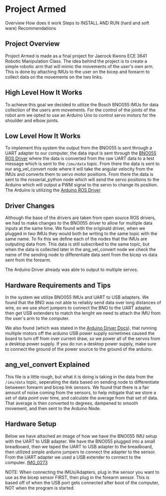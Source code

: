 # Project Armed
Overview
How does it work
Steps to INSTALL AND RUN (hard and soft ware)
Recommendations

## Project Overview
Project Armed is made as a final project for Jaerock Kwons ECE 3641 Robotic Manipulation Class.  The idea behind the project is to create a simple robotic arm that will mimic the movements of the user's own arm.  This is done by attaching IMUs to the user on the bicep and forearm to collect data on the movements on the two links.

## High Level How It Works
To achieve this goal we decided to utilize the Bosch BNO055 IMUs for data collection of the users arm movements.  For the control of the joints of the robot arm we opted to use an Arduino Uno to control servo motors for the shoulder and elbow joints.

## Low Level How It Works
To implement this system the output from the BNO055 is sent through a UART adapter to our computer, the data input is sent through the [BNO055 ROS Driver](https://github.com/RoboticArts/ros_imu_bno055) where the data is converted from the raw UART data to a test message which is sent to the `/imu/data` topic.  From there the data is sent to our ang_vel_convert node where it will take the angular velocity from the IMUs and converts them to servo motor positions. From there the data is sent to the rosserial_python node which will send the servo positions to the Arduino which will output a PWM signal to the servo to change its position.  The Arduino is utilizing the [Arduino ROS Driver](http://wiki.ros.org/rosserial_arduino/Tutorials/Servo%20Controller)

## Driver Changes
Although the base of the drivers are taken from open source ROS drivers, we had to make changes to the BNO055 driver to allow for multiple data inputs at the same time.  We found with the originald driver, when we plugged in two IMUs they would both be writing to the same topic with the same name. To fix this we define each of the nodes that the IMUs are outputing data from.  This data is still subscribed to the same topic, but when the data is collected later in the ang_vel_convert node we check the name of the sending node to differentiate data sent from the bicep vs data sent from the forearm.

The Arduino Driver already was able to output to multiple servos.

## Hardware Requirements and Tips
In the system we utilize BNO055 IMUs and UART to USB adapters.  We found that the BNO was not able to reliably send data over long distances of wire, so we use short jumpers to connect the BNO to the UART adapter, then get USB extenders to match the lenght we need to attach the IMU from the user's arm to the computer.

We also found (which was stated in the [Arduino Driver Docs](http://wiki.ros.org/rosserial_arduino/Tutorials/Servo%20Controller)), that running multiple motors off the arduino USB power supply sometimes caused the board to turn off from over current draw, so we power all of the servos from a desktop power supply.  If you do run a desktop power supply, make sure to connect the ground of the power source to the ground of the arduino.

## ang_vel_convert Explained
This file is a little rough, but what it is doing is taking in the data from the `/imu/data` topic, seperating the data based on sending node to differentiate betweeen forearm and bicep link sensors.  We found that there is a fair amount of noise coming from the sensors, to help mitigate that we store a set of data point over time, and calculate the average from that set of data.  That average is then converted to degrees, dampened to smooth movement, and then sent to the Arduino Node.

## Hardware Setup
Below we have attached an image of how we have the BNO055 IMU setup with the UART to USB adapter.  We have the BNO055 plugged into a small breadboard, then we taped the UART to USB adapter to the breadboard, then utilized simple arduino jumpers to connect the adapter to the sensor.  From the UART adapter we used a USB extender to connect to the computer.
[IMG_0273](https://user-images.githubusercontent.com/24546442/233996857-14172188-3f9b-4651-8894-885ae8fe90af.jpeg)

NOTE: When connecting the IMUs/Adapters, plug in the sensor you want to use as the bicep sensor FIRST, then plug in the forearm sensor.  This is based off of when the USB port gets connected after boot of the computer, NOT when the program is started.
